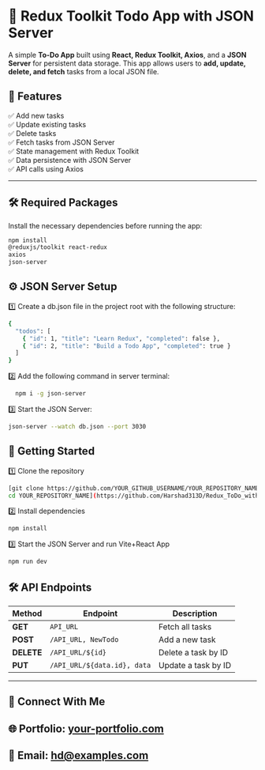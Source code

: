 # 📝 Redux Toolkit Todo App with JSON Server  

A simple **To-Do App** built using **React, Redux Toolkit, Axios**, and a **JSON Server** for persistent data storage. This app allows users to **add, update, delete, and fetch** tasks from a local JSON file.  

## 🚀 Features  
✅ Add new tasks  
✅ Update existing tasks  
✅ Delete tasks  
✅ Fetch tasks from JSON Server  
✅ State management with Redux Toolkit  
✅ Data persistence with JSON Server  
✅ API calls using Axios  

---

## 🛠️ Required Packages  

Install the necessary dependencies before running the app:  

```sh
npm install
@reduxjs/toolkit react-redux
axios
json-server
```


## ⚙️ JSON Server Setup

1️⃣ Create a db.json file in the project root with the following structure:

```sh
{
  "todos": [
    { "id": 1, "title": "Learn Redux", "completed": false },
    { "id": 2, "title": "Build a Todo App", "completed": true }
  ]
}
```
2️⃣ Add the following command in server terminal:
```sh
  npm i -g json-server
```
3️⃣ Start the JSON Server:
```sh
json-server --watch db.json --port 3030
```


## 🚀 Getting Started
1️⃣ Clone the repository

```sh
[git clone https://github.com/YOUR_GITHUB_USERNAME/YOUR_REPOSITORY_NAME.git
cd YOUR_REPOSITORY_NAME](https://github.com/Harshad313D/Redux_ToDo_with_Axios_CRUD.git)
```
2️⃣ Install dependencies

```sh
npm install
```
3️⃣ Start the JSON Server and run Vite+React App

```sh
npm run dev
```

## 🛠 API Endpoints


| Method  | Endpoint  | Description |
|---------|----------|-------------|
| **GET** | `API_URL` | Fetch all tasks |
| **POST** | `/API_URL, NewTodo` | Add a new task |
| **DELETE** | `/API_URL/${id}` | Delete a task by ID |
| **PUT** | `/API_URL/${data.id}, data` | Update a task by ID |

*********************************************************************************************************************************************************************************************************************
## 🔗 Connect With Me
## 🌐 Portfolio: [your-portfolio.com](https://hd-portfolio-kappa.vercel.app/)
## 📧 Email: hd@examples.com




